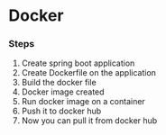 # Docker
### Steps
1.  Create spring boot application
2.  Create Dockerfile on the application
3.  Build the docker file 
4.  Docker image created
5.  Run docker image on a container
6.  Push it to docker hub
7.  Now you can pull it from docker hub
